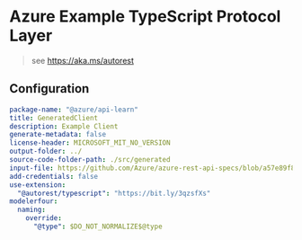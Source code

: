 # Azure Example TypeScript Protocol Layer

> see https://aka.ms/autorest

## Configuration

```yaml
package-name: "@azure/api-learn"
title: GeneratedClient
description: Example Client
generate-metadata: false
license-header: MICROSOFT_MIT_NO_VERSION
output-folder: ../
source-code-folder-path: ./src/generated
input-file: https://github.com/Azure/azure-rest-api-specs/blob/a57e89f8c3e1215201694cc0d6e9a51842573df0/specification/mediaservices/data-plane/LiveVideoAnalytics.Edge/preview/2.0.0/LiveVideoAnalyticsSdkDefinitions.json
add-credentials: false
use-extension:
  "@autorest/typescript": "https://bit.ly/3qzsfXs"
modelerfour:
  naming:
    override:
      "@type": $DO_NOT_NORMALIZE$@type
```

<!-- modelerfour:
  naming:
    override:
      type: \@type  -->
